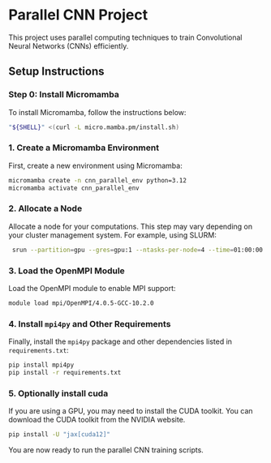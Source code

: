 # Parallel CNN Project

This project uses parallel computing techniques to train Convolutional Neural Networks (CNNs) efficiently.

## Setup Instructions

### Step 0: Install Micromamba

To install Micromamba, follow the instructions below:

```bash
"${SHELL}" <(curl -L micro.mamba.pm/install.sh)
```


### 1. Create a Micromamba Environment

First, create a new environment using Micromamba:

```bash
micromamba create -n cnn_parallel_env python=3.12
micromamba activate cnn_parallel_env
```

### 2. Allocate a Node

Allocate a node for your computations. This step may vary depending on your cluster management system. For example, using SLURM:

```bash
 srun --partition=gpu --gres=gpu:1 --ntasks-per-node=4 --time=01:00:00  --pty bash
 ```

### 3. Load the OpenMPI Module

Load the OpenMPI module to enable MPI support:

```bash
module load mpi/OpenMPI/4.0.5-GCC-10.2.0
```

### 4. Install `mpi4py` and Other Requirements

Finally, install the `mpi4py` package and other dependencies listed in `requirements.txt`:

```bash
pip install mpi4py
pip install -r requirements.txt
```

### 5. Optionally install cuda

If you are using a GPU, you may need to install the CUDA toolkit. You can download the CUDA toolkit from the NVIDIA website.

```bash
pip install -U "jax[cuda12]"
```

You are now ready to run the parallel CNN training scripts.